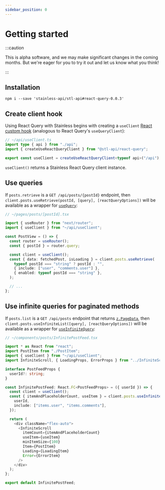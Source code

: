 ```yaml
---
sidebar_position: 0
---
```


# Getting started

:::caution

This is alpha software, and we may make significant changes in the coming months.
But we're eager for you to try it out and let us know what you think!

:::

## Installation

```
npm i --save 'stainless-api/stl-api#react-query-0.0.3'
```

## Create client hook

Using React Query with Stainless begins with creating a `useClient`
[React custom hook](https://react.dev/learn/reusing-logic-with-custom-hooks)
(analogous to React Query's `useQueryClient`):

```ts
// ~/api/useClient.ts
import type { api } from "./api";
import { createUseReactQueryClient } from "@stl-api/react-query";

export const useClient = createUseReactQueryClient<typeof api>("/api");
```

`useClient()` returns a Stainless React Query client instance.

## Use queries

If `posts.retrieve` is a `GET /api/posts/{postId}` endpoint, then
`client.posts.useRetrieve(postId, [query], [reactQueryOptions])` will be available
as a wrapper for [`useQuery`](https://tanstack.com/query/v4/docs/react/reference/useQuery):

```ts
// ~/pages/posts/[postId].tsx

import { useRouter } from "next/router";
import { useClient } from "~/api/useClient";

const PostView = () => {
  const router = useRouter();
  const { postId } = router.query;

  const client = useClient();
  const { data: fetchedPost, isLoading } = client.posts.useRetrieve(
    typeof postId === "string" ? postId : "",
    { include: ["user", "comments.user"] },
    { enabled: typeof postId === "string" },
  );

  // ...
};
```

## Use infinite queries for paginated methods

If `posts.list` is a `GET /api/posts` endpoint that returns [`z.PageData`](/stl/pagination#zpagedatai), then
`client.posts.useInfiniteList([query], [reactQueryOptions])` will be available
as a wrapper for [`useInfiniteQuery`](https://tanstack.com/query/v4/docs/react/reference/useInfiniteQuery):

```ts
// ~/components/posts/InfinitePostFeed.tsx

import * as React from "react";
import PostItem from "./PostItem";
import { useClient } from "~/api/useClient";
import InfiniteScroll, { LoadingProps, ErrorProps } from "../InfiniteScroll";

interface PostFeedProps {
  userId?: string;
}

const InfinitePostFeed: React.FC<PostFeedProps> = ({ userId }) => {
  const client = useClient();
  const { itemAndPlaceholderCount, useItem } = client.posts.useInfiniteList({
    userId,
    include: ["items.user", "items.comments"],
  });

  return (
    <div className="flex-auto">
      <InfiniteScroll
        itemCount={itemAndPlaceholderCount}
        useItem={useItem}
        minItemSize={100}
        Item={PostItem}
        Loading={LoadingItem}
        Error={ErrorItem}
      />
    </div>
  );
};

export default InfinitePostFeed;
```
